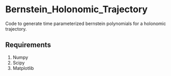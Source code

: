 # Bernstein_Holonomic_Trajectory

Code to generate time parameterized bernstein polynomials for a holonomic trajectory.

## Requirements

1. Numpy
2. Scipy
3. Matplotlib

